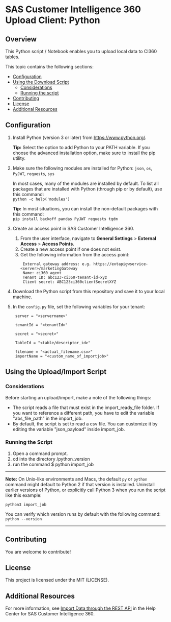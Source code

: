 #  SAS Customer Intelligence 360 Upload Client: Python

## Overview
This Python script / Notebook enables you to upload local data to CI360 tables.
 

This topic contains the following sections:
* [Configuration](#configuration)
* [Using the Download Script](#using-the-uploadimport-script)
    * [Considerations](#considerations)
    * [Running the script](#running-the-script)
* [Contributing](#contributing)
* [License](#license)
* [Additional Resources](#additional-resources)



## Configuration
1. Install Python (version 3 or later) from https://www.python.org/.

   **Tip:** Select the option to add Python to your PATH variable. If you choose the advanced installation option, make sure to install the pip utility.
   
2. Make sure the following modules are installed for Python: `json`, `os`, `PyJWT`, `requests`, `sys`

     In most cases, many of the modules are installed by default. To list all packages that are installed with Python 
     (through pip or by default), use this command:  
     ```python -c help('modules')```
     
     **Tip:** In most situations, you can install the non-default packages with this command:  
     ```pip install backoff pandas PyJWT requests tqdm```
  

3. Create an access point in SAS Customer Intelligence 360.
    1. From the user interface, navigate to **General Settings** > **External Access** > **Access Points**.
    2. Create a new access point if one does not exist.
    3. Get the following information from the access point:  
       ```
        External gateway address: e.g. https://extapigwservice-<server>/marketingGateway  
        Name: ci360_agent  
        Tenant ID: abc123-ci360-tenant-id-xyz  
        Client secret: ABC123ci360clientSecretXYZ  
       ```
4. Download the Python script from this repository and save it to your local machine.

5. In the `config.py` file, set the following variables for your tenant:
   ```
    server = "<servername>"

    tenantId = "<tenantId>"

    secret = "<secret>"

    TableId = "<table/descriptor_id>"

    filename = "<actual_filename.csv>"  
    importName = "<custom_name_of_importjob>"
   ```


## Using the Upload/Import Script

### Considerations
Before starting an upload/import, make a note of the following things:
* The script reads a file that must exist in the import_ready_file folder. If you want to reference a different path, you have to edit the variable "abs_file_path" in the import_job.
* By default, the script is set to read a csv file. You can customize it by editing the variable "json_payload" inside import_job.

### Running the Script

1. Open a command prompt.
2. cd into the directory /python_version
3. run the command $ python import_job
---
**Note:** On Unix-like environments and Macs, the default `py` or `python` command might default to Python 2 if that version is installed. Uninstall earlier versions of Python, or explicitly call Python 3 when you run the script like this example:
```
python3 import_job
```

You can verify which version runs by default with the following command: `python --version`

---


## Contributing

You are welcome to contribute! 


## License

This project is licensed under the MIT (LICENSE).



## Additional Resources
For more information, see [Import Data through the REST API](https://go.documentation.sas.com/doc/en/cintcdc/production.a/cintag/dat-import-rest-toc.html) in the Help Center for SAS Customer Intelligence 360.
